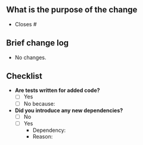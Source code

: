 <!--
Thank you for your interest in and contributing to GitCourse! Follow this checklist to help us incorporate your contribution quickly and easily:

 - Each commit in the pull request has a meaningful commit message.
 - Make sure that you have signed our [Contributor License Agreement (CLA)](https://cla-assistant.io/kfcoding/gitcourse).
 - Fill out the template below to describe the changes contributed by the pull request.
 - Contributors guide: https://github.com/kfcoding/gitcourse/blob/master/CONTRIBUTING.md

 **(The sections below can be removed for hotfixes of typos)**
-->

## What is the purpose of the change

<!-- Please include the GitHub issue this fixes or resolves, if applicable, please also explain any extra purpose of this PR  -->

-   Closes #

## Brief change log

<!-- Please list out what major changes were made in this PR to address the issue: -->

-   No changes.

## Checklist

-   **Are tests written for added code?**
    <!-- If not, why not? -->
    -   [ ] Yes
    -   [ ] No because:

-   **Did you introduce any new dependencies?**
    <!-- If so, which ones? -->
    -   [ ] No
    -   [ ] Yes
        -   Dependency:
        -   Reason:
